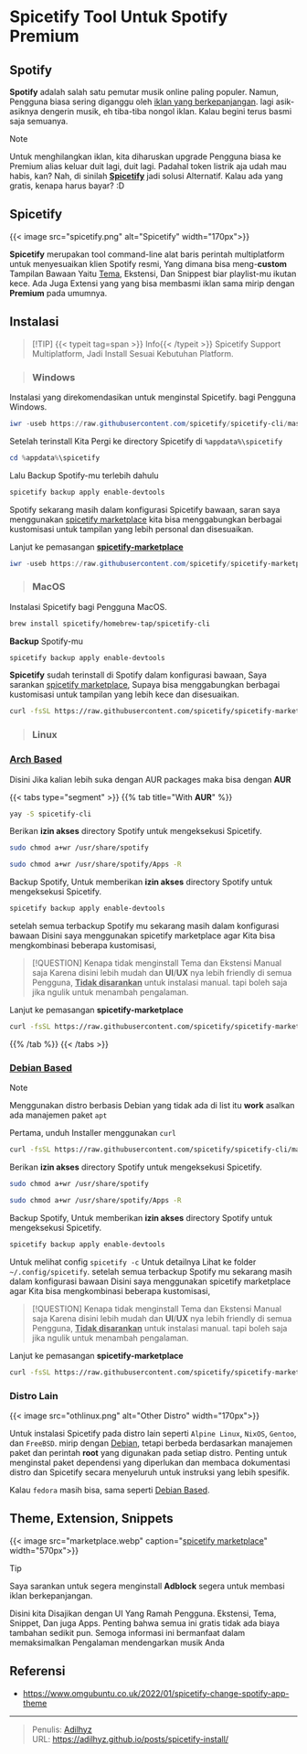 # Spicetify Tool Untuk Spotify Premium


## Spotify

**Spotify** adalah salah satu pemutar musik online paling populer. Namun, Pengguna biasa sering diganggu oleh <u>iklan yang berkepanjangan</u>. lagi asik-asiknya dengerin musik, eh tiba-tiba nongol iklan. Kalau begini terus basmi saja semuanya.

<!-- {{< image src="./3961-spotify.png" alt="Spotify" >}} -->

> [!NOTE]
> Untuk menghilangkan iklan, kita diharuskan upgrade Pengguna biasa ke Premium alias keluar duit lagi, duit lagi. Padahal token listrik aja udah mau habis, kan? Nah, di sinilah [**Spicetify**](#spicetify) jadi solusi Alternatif. Kalau ada yang gratis, kenapa harus bayar? :D

## Spicetify

{{< image src="spicetify.png" alt="Spicetify" width="170px">}}

**Spicetify** merupakan tool command-line alat baris perintah multiplatform untuk menyesuaikan klien Spotify resmi, Yang dimana bisa meng-**custom** Tampilan Bawaan Yaitu [Tema](https://github.com/spicetify/spicetify-themes/blob/master/THEMES.md), Ekstensi, Dan Snippest biar playlist-mu ikutan kece. Ada Juga Extensi yang yang bisa membasmi iklan sama mirip dengan **Premium** pada umumnya.

## Instalasi

> [!TIP] {{< typeit tag=span >}} Info{{< /typeit >}}
> Spicetify Support Multiplatform, Jadi Install Sesuai Kebutuhan Platform.

> ### Windows

Instalasi yang direkomendasikan untuk menginstal Spicetify. bagi Pengguna Windows.

```powershell {title="User"}
iwr -useb https://raw.githubusercontent.com/spicetify/spicetify-cli/master/install.ps1 | iex
```

Setelah terinstall Kita Pergi ke directory Spicetify di `%appdata%\spicetify`

```powershell {title="User"}
cd %appdata%\spicetify
```

Lalu Backup Spotify-mu terlebih dahulu

```powershell {title="User"}
spicetify backup apply enable-devtools
```

Spotify sekarang masih dalam konfigurasi Spicetify bawaan, saran saya menggunakan [spicetify marketplace](https://github.com/spicetify/marketplace) kita bisa menggabungkan berbagai kustomisasi untuk tampilan yang lebih personal dan disesuaikan.

Lanjut ke pemasangan [**spicetify-marketplace**](https://github.com/spicetify/marketplace)

```powershell {title="User"}
iwr -useb https://raw.githubusercontent.com/spicetify/spicetify-marketplace/main/resources/install.ps1 | iex

```

> ### MacOS

Instalasi Spicetify bagi Pengguna MacOS.

```zsh {title="User"}
brew install spicetify/homebrew-tap/spicetify-cli
```

**Backup** Spotify-mu
```zsh {title="User"}
spicetify backup apply enable-devtools
```

**Spicetify** sudah terinstall di Spotify dalam konfigurasi bawaan, Saya sarankan [spicetify marketplace](https://github.com/spicetify/marketplace), Supaya bisa menggabungkan berbagai kustomisasi untuk tampilan yang lebih kece dan disesuaikan.

```zsh {title="User"}
curl -fsSL https://raw.githubusercontent.com/spicetify/spicetify-marketplace/main/resources/install.sh | sh
```

> ### Linux

### [Arch Based](https://wiki.archlinux.org/title/Arch-based_distributions)

Disini Jika kalian lebih suka dengan AUR packages maka bisa dengan **AUR** 

{{< tabs type="segment" >}}
{{% tab title="With **AUR**" %}}


```sh {title="Terminal"}
yay -S spicetify-cli
```

Berikan **izin akses** directory Spotify untuk mengeksekusi Spicetify.

```sh {title="Terminal"}
sudo chmod a+wr /usr/share/spotify

sudo chmod a+wr /usr/share/spotify/Apps -R
```

Backup Spotify, Untuk memberikan **izin akses** directory Spotify untuk mengeksekusi Spicetify.

```sh {title="Terminal"}
spicetify backup apply enable-devtools
```

setelah semua terbackup Spotify mu sekarang masih dalam konfigurasi bawaan Disini saya menggunakan spicetify marketplace agar Kita bisa mengkombinasi beberapa kustomisasi, 

> [!QUESTION] Kenapa tidak menginstall Tema dan Ekstensi Manual saja
> Karena disini lebih mudah dan **UI**/**UX** nya lebih friendly di semua Pengguna, <u>**Tidak disarankan**</u> untuk instalasi manual. tapi boleh saja jika ngulik untuk menambah pengalaman.

Lanjut ke pemasangan **spicetify-marketplace**
```sh
curl -fsSL https://raw.githubusercontent.com/spicetify/spicetify-marketplace/main/resources/install.sh | sh
```

{{% /tab %}}
{{< /tabs >}}

### [Debian Based](https://en.wikipedia.org/wiki/Category:Debian-based_distributions)

> [!NOTE]
> Menggunakan distro berbasis Debian yang tidak ada di list itu **work** asalkan ada manajemen paket `apt`

Pertama, unduh Installer menggunakan `curl`

```sh {title=Terminal}
curl -fsSL https://raw.githubusercontent.com/spicetify/spicetify-cli/master/install.sh | sh
```

Berikan **izin akses** directory Spotify untuk mengeksekusi Spicetify.

```sh {title=Terminal}
sudo chmod a+wr /usr/share/spotify

sudo chmod a+wr /usr/share/spotify/Apps -R
```


Backup Spotify, Untuk memberikan **izin akses** directory Spotify untuk mengeksekusi Spicetify.

```sh
spicetify backup apply enable-devtools
```

Untuk melihat config `spicetify -c` Untuk detailnya Lihat ke folder `~/.config/spicetify`. 
setelah semua terbackup Spotify mu sekarang masih dalam konfigurasi bawaan Disini saya menggunakan spicetify marketplace agar Kita bisa mengkombinasi beberapa kustomisasi, 

> [!QUESTION] Kenapa tidak menginstall Tema dan Ekstensi Manual saja
> Karena disini lebih mudah dan **UI**/**UX** nya lebih friendly di semua Pengguna, <u>**Tidak disarankan**</u> untuk instalasi manual. tapi boleh saja jika ngulik untuk menambah pengalaman.

Lanjut ke pemasangan **spicetify-marketplace**
```sh
curl -fsSL https://raw.githubusercontent.com/spicetify/spicetify-marketplace/main/resources/install.sh | sh
```

### Distro Lain
{{< image src="othlinux.png" alt="Other Distro" width="170px">}}

Untuk instalasi Spicetify pada distro lain seperti `Alpine Linux`, `NixOS`, `Gentoo`, dan `FreeBSD`. mirip dengan [Debian](#debian-based), tetapi berbeda berdasarkan manajemen paket dan perintah **root** yang digunakan pada setiap distro. Penting untuk menginstal paket dependensi yang diperlukan dan membaca dokumentasi distro dan Spicetify secara menyeluruh untuk instruksi yang lebih spesifik.

Kalau `fedora` masih bisa, sama seperti [Debian Based](#12-debian-based).

## Theme, Extension, Snippets

{{< image src="marketplace.webp" caption="[spicetify marketplace](https://github.com/spicetify/marketplace)" width="570px">}}

> [!TIP]
> Saya sarankan untuk segera menginstall **Adblock** segera untuk membasi iklan berkepanjangan.

Disini kita Disajikan dengan UI Yang Ramah Pengguna. Ekstensi, Tema, Snippet, Dan juga Apps. Penting bahwa semua ini gratis tidak ada biaya tambahan sedikit pun. Semoga informasi ini bermanfaat dalam memaksimalkan Pengalaman mendengarkan musik Anda

## Referensi

- https://www.omgubuntu.co.uk/2022/01/spicetify-change-spotify-app-theme


---

> Penulis: [Adilhyz](https://github.com/adilhyz)  
> URL: https://adilhyz.github.io/posts/spicetify-install/  

